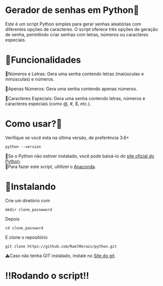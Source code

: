 <h1>Gerador de senhas em Python🐍</h1>

<p>Este é um script Python simples para gerar senhas aleatórias com diferentes opções de caracteres. 
  O script oferece três opções de geração de senha, permitindo criar senhas com letras, números ou caracteres especiais.</p>

<h1>🎯Funcionalidades</h1>
<p>📌Números e Letras: Gera uma senha contendo letras (maiúsculas e minúsculas) e números.</p>
<p>📌Apenas Números: Gera uma senha contendo apenas números.</p>
<p>📌Caracteres Especiais: Gera uma senha contendo letras, números e caracteres especiais (como @, #, $, etc.).</p>
<h1>Como usar?🤔</h1>

<p>Verifique se você esta na última versão, de preferência 3.6+</p>

```
python --version
```

📌Se o Python não estiver instalado, você pode baixá-lo do [site oficial do Python](https://www.python.org/downloads/).<br>
📌Para fazer este script, ultilizei o [Anaconda](https://git-scm.com/downloads).
<h1>🚀Instalando</h1>

Crie um diretório com


```
mkdir clone_passwword
```
Depois 

```
cd clone_password
```
E clone o repositório 

```
git clone https://github.com/RaelMorais/python.git

```
⚠️Caso não tenha GIT instalado, instale no [Site do git](https://git-scm.com/downloads).

<h1>‼️Rodando o script‼️</h1>



